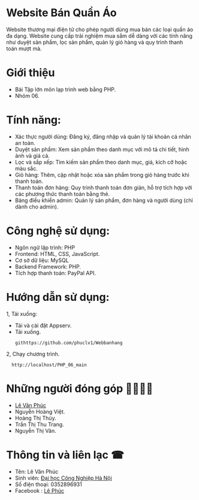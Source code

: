 # Website Bán Quần Áo
Website thương mại điện tử cho phép người dùng mua bán các loại quần áo đa dạng. Website cung cấp trải nghiệm mua sắm dễ dàng với các tính năng như duyệt sản phẩm, lọc sản phẩm, quản lý giỏ hàng và quy trình thanh toán mượt mà.
# Giới thiệu
  - Bài Tập lớn môn lạp trình web bằng PHP.
  - Nhóm 06.
# Tính năng:
  - Xác thực người dùng: Đăng ký, đăng nhập và quản lý tài khoản cá nhân an toàn.
  - Duyệt sản phẩm: Xem sản phẩm theo danh mục với mô tả chi tiết, hình ảnh và giá cả.
  - Lọc và sắp xếp: Tìm kiếm sản phẩm theo danh mục, giá, kích cỡ hoặc màu sắc.
  - Giỏ hàng: Thêm, cập nhật hoặc xóa sản phẩm trong giỏ hàng trước khi thanh toán.
  - Thanh toán đơn hàng: Quy trình thanh toán đơn giản, hỗ trợ tích hợp với các phương thức thanh toán bằng thẻ.
  - Bảng điều khiển admin: Quản lý sản phẩm, đơn hàng và người dùng (chỉ dành cho admin).
# Công nghệ sử dụng:
  - Ngôn ngữ lập trình: PHP
  - Frontend: HTML, CSS, JavaScript.
  - Cơ sở dữ liệu: MySQL
  - Backend Framework:  PHP.
  - Tích hợp thanh toán: PayPal API.
# Hướng dẫn sử dụng:
1, Tải xuống:
  - Tải và cài đặt Appserv.
  - Tải xuống.
    ```
    githttps://github.com/phuclv1/Webbanhang
    ```
2, Chạy chương trình.

      http://localhost/PHP_06_main
# Những người đóng góp 👨‍👨‍👦‍👦
  - [Lê Văn Phúc](githttps://github.com/phuclv1)
  - Nguyễn Hoàng Việt.
  - Hoàng Thị Thúy.
  - Trần Thị Thu Trang.
  - Nguyễn Thị Vân.
# Thông tin và liên lạc ☎
- Tên: Lê Văn Phúc
- Sinh viên: [Đại học Công Nghiệp Hà Nội](https://www.haui.edu.vn/vn)
- Số điện thoại: 0352896931
- Facebook : [Lê Phúc](https://www.facebook.com/iisloser)
